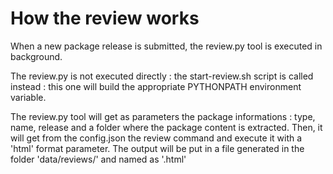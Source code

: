 How the review works
====================

When a new package release is submitted, the review.py tool is executed in background.

The review.py is not executed directly : the start-review.sh script is called instead : this one will build the appropriate PYTHONPATH environment variable.

The review.py tool will get as parameters the package informations : type, name, release and a folder where the package content is extracted. Then, it will get from the config.json the review command and execute it with a 'html' format parameter. The output will be put in a file generated in the folder 'data/reviews/' and named as '<type>_<name>_<release>.html'

